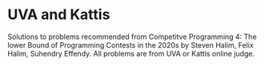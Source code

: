 # UVA and Kattis
Solutions to problems recommended from Competitve Programming 4: The lower Bound of Programming Contests in the 2020s by Steven Halim, Felix Halim, Suhendry Effendy. All problems are from UVA or Kattis online judge.
